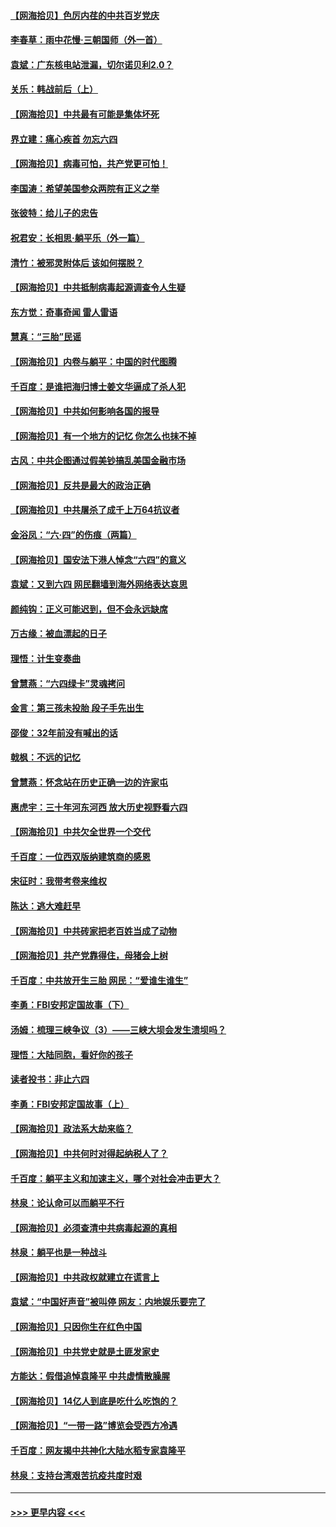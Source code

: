 #### [【网海拾贝】色厉内荏的中共百岁党庆](../pages/nsc993/n13025582.md?t=06162002) 
#### [李春草：雨中花慢‧三朝国师（外一首）](../pages/nsc993/n13025567.md?t=06162002) 
#### [袁斌：广东核电站泄漏，切尔诺贝利2.0？](../pages/nsc993/n13025475.md?t=06162002) 
#### [关乐：韩战前后（上）](../pages/nsc993/n13025387.md?t=06162002) 
#### [【网海拾贝】中共最有可能是集体坏死](../pages/nsc993/n13023101.md?t=06162002) 
#### [界立建：痛心疾首 勿忘六四](../pages/nsc993/n13022339.md?t=06162002) 
#### [【网海拾贝】病毒可怕，共产党更可怕！](../pages/nsc993/n13020728.md?t=06162002) 
#### [李国涛：希望美国参众两院有正义之举](../pages/nsc993/n13020674.md?t=06162002) 
#### [张彼特：给儿子的忠告](../pages/nsc993/n13018934.md?t=06162002) 
#### [祝君安：长相思‧躺平乐（外一篇）](../pages/nsc993/n13018923.md?t=06162002) 
#### [清竹：被邪灵附体后 该如何摆脱？](../pages/nsc993/n13018877.md?t=06162002) 
#### [【网海拾贝】中共抵制病毒起源调查令人生疑](../pages/nsc993/n13017785.md?t=06162002) 
#### [东方觉：奇事奇闻 雷人雷语](../pages/nsc993/n13017577.md?t=06162002) 
#### [慧真：“三胎”民谣](../pages/nsc993/n13017394.md?t=06162002) 
#### [【网海拾贝】内卷与躺平：中国的时代图腾](../pages/nsc993/n13016128.md?t=06162002) 
#### [千百度：是谁把海归博士姜文华逼成了杀人犯](../pages/nsc993/n13015218.md?t=06162002) 
#### [【网海拾贝】中共如何影响各国的报导](../pages/nsc993/n13012599.md?t=06162002) 
#### [【网海拾贝】有一个地方的记忆 你怎么也抹不掉](../pages/nsc993/n13009802.md?t=06162002) 
#### [古风：中共企图通过假美钞搞乱美国金融市场](../pages/nsc993/n13009626.md?t=06162002) 
#### [【网海拾贝】反共是最大的政治正确](../pages/nsc993/n13007051.md?t=06162002) 
#### [【网海拾贝】中共屠杀了成千上万64抗议者](../pages/nsc993/n13002713.md?t=06162002) 
#### [金浴凤：“六·四”的伤痕（两篇）](../pages/nsc993/n13001719.md?t=06162002) 
#### [【网海拾贝】国安法下港人悼念“六四”的意义](../pages/nsc993/n13001039.md?t=06162002) 
#### [袁斌：又到六四 网民翻墙到海外网络表达哀思](../pages/nsc993/n13000995.md?t=06162002) 
#### [颜纯钩：正义可能迟到，但不会永远缺席](../pages/nsc993/n13000920.md?t=06162002) 
#### [万古缘：被血漂起的日子](../pages/nsc993/n13000914.md?t=06162002) 
#### [理悟：计生变奏曲](../pages/nsc993/n13000414.md?t=06162002) 
#### [曾慧燕：“六四绿卡”灵魂拷问](../pages/nsc993/n13000277.md?t=06162002) 
#### [金言：第三孩未投胎 段子手先出生](../pages/nsc993/n13000215.md?t=06162002) 
#### [邵俊：32年前没有喊出的话](../pages/nsc993/n13000181.md?t=06162002) 
#### [戟枫：不远的记忆](../pages/nsc993/n13000121.md?t=06162002) 
#### [曾慧燕：怀念站在历史正确一边的许家屯](../pages/nsc993/n13000073.md?t=06162002) 
#### [惠虎宇：三十年河东河西 放大历史视野看六四](../pages/nsc993/n13000018.md?t=06162002) 
#### [【网海拾贝】中共欠全世界一个交代](../pages/nsc993/n12998706.md?t=06162002) 
#### [千百度：一位西双版纳建筑商的感恩](../pages/nsc993/n12998487.md?t=06162002) 
#### [宋征时：我带考卷来维权](../pages/nsc993/n12994088.md?t=06162002) 
#### [陈达：逃大难赶早](../pages/nsc993/n12993569.md?t=06162002) 
#### [【网海拾贝】中共砖家把老百姓当成了动物](../pages/nsc993/n12993483.md?t=06162002) 
#### [【网海拾贝】共产党靠得住，母猪会上树](../pages/nsc993/n12990730.md?t=06162002) 
#### [千百度：中共放开生三胎 网民：“爱谁生谁生”](../pages/nsc993/n12990644.md?t=06162002) 
#### [李勇：FBI安邦定国故事（下）](../pages/nsc993/n12987854.md?t=06162002) 
#### [汤姆：梳理三峡争议（3）——三峡大坝会发生溃坝吗？](../pages/nsc993/n12989806.md?t=06162002) 
#### [理悟：大陆同胞，看好你的孩子](../pages/nsc993/n12989778.md?t=06162002) 
#### [读者投书：非止六四](../pages/nsc993/n12989673.md?t=06162002) 
#### [李勇：FBI安邦定国故事（上）](../pages/nsc993/n12987749.md?t=06162002) 
#### [【网海拾贝】政法系大劫来临？](../pages/nsc993/n12987596.md?t=06162002) 
#### [【网海拾贝】中共何时对得起纳税人了？](../pages/nsc993/n12985578.md?t=06162002) 
#### [千百度：躺平主义和加速主义，哪个对社会冲击更大？](../pages/nsc993/n12985512.md?t=06162002) 
#### [林泉：论认命可以而躺平不行](../pages/nsc993/n12985505.md?t=06162002) 
#### [【网海拾贝】必须查清中共病毒起源的真相](../pages/nsc993/n12984276.md?t=06162002) 
#### [林泉：躺平也是一种战斗](../pages/nsc993/n12984194.md?t=06162002) 
#### [【网海拾贝】中共政权就建立在谎言上](../pages/nsc993/n12981880.md?t=06162002) 
#### [袁斌：“中国好声音”被叫停 网友：内地娱乐要完了](../pages/nsc993/n12981826.md?t=06162002) 
#### [【网海拾贝】只因你生在红色中国](../pages/nsc993/n12979096.md?t=06162002) 
#### [【网海拾贝】中共党史就是土匪发家史](../pages/nsc993/n12976478.md?t=06162002) 
#### [方能达：假借追悼袁隆平 中共虚情散臊腥](../pages/nsc993/n12976396.md?t=06162002) 
#### [【网海拾贝】14亿人到底是吃什么吃饱的？](../pages/nsc993/n12974125.md?t=06162002) 
#### [【网海拾贝】“一带一路”博览会受西方冷遇](../pages/nsc993/n12971787.md?t=06162002) 
#### [千百度：网友揭中共神化大陆水稻专家袁隆平](../pages/nsc993/n12971733.md?t=06162002) 
#### [林泉：支持台湾艰苦抗疫共度时艰](../pages/nsc993/n12971350.md?t=06162002) 

----
#### [ >>> 更早内容 <<< ](../indexes/nsc993-earlier.md)
